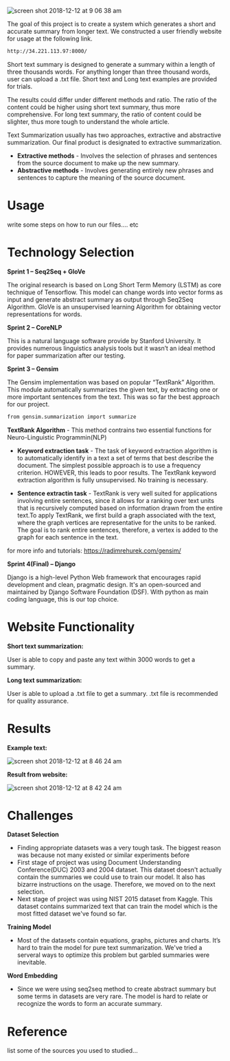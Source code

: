 ![screen shot 2018-12-12 at 9 06 38 am](https://user-images.githubusercontent.com/43394154/49874750-503c3680-fded-11e8-9984-1f951e95dba7.png)

The goal of this project is to create a system which generates a short and accurate summary from longer text. We constructed a user friendly website for usage at the following link.
```bash
http://34.221.113.97:8000/
```
Short text summary is designed to generate a summary within a length of three thousands words. For anything longer than three thousand words, user can upload a .txt file. Short text and Long text examples are provided for trials. 

The results could differ under different methods and ratio. The ratio of the content could be higher using short text summary, thus more comprehensive. For long text summary, the ratio of content could be slighter, thus more tough to understand the whole article. 

Text Summarization usually has two approaches, extractive and abstractive summarization. Our final product is designated to extractive summarization. 
 * **Extractive methods** - Involves the selection of phrases and sentences from the source document to make up the new summary.
 * **Abstractive methods** - Involves generating entirely new phrases and sentences to capture the meaning of the source document.

Usage
================
write some steps on how to run our files.... etc


Technology Selection
================
**Sprint 1 – Seq2Seq + GloVe**

The original research is based on Long Short Term Memory (LSTM) as core technique of  Tensorflow. This model can change words into vector forms as input and generate abstract summary as output through Seq2Seq Algorithm. GloVe is an unsupervised learning Algorithm for obtaining vector representations for words. 

**Sprint 2 – CoreNLP**

This is a natural language software provide by Stanford University. It provides numerous linguistics analysis tools but it wasn’t an ideal method for paper summarization after our testing.

**Sprint 3 – Gensim**

The Gensim implementation was based on popular “TextRank” Algorithm. This module automatically summarizes the given text, by extracting one or more important sentences from the text. This was so far the best approach for our project.
```bash
from gensim.summarization import summarize
```
 **TextRank Algorithm** - This method contrains two essential functions for Neuro-Linguistic Programmin(NLP)
 
 * **Keyword extraction task** - The task of keyword extraction algorithm is to automatically identify in a text a set of terms that best describe the document. The simplest possible approach is to use a frequency criterion. HOWEVER, this leads to poor results. The TextRank keyword extraction algorithm is fully unsupervised. No training is necessary.
 
 * **Sentence extractin task** - TextRank is very well suited for applications involving entire sentences, since it allows for a ranking over text units that is recursively computed based on information drawn from the entire text.To apply TextRank, we first build a graph associated with the text, where the graph vertices are representative for the units to be ranked. The goal is to rank entire sentences, therefore, a vertex is added to the graph for each sentence in the text.
 
for more info and tutorials: https://radimrehurek.com/gensim/

**Sprint 4(Final) – Django**

Django is a high-level Python Web framework that encourages rapid development and clean, pragmatic design. It's an open-sourced and maintained by Django Software Foundation (DSF). With python as main coding language, this is our top choice. 

Website Functionality
================
**Short text summarization:**

User is able to copy and paste any text within 3000 words to get a summary. 

**Long text summarization:**

User is able to upload a .txt file to get a summary. .txt file is recommended for quality assurance.

Results
================
**Example text:**

![screen shot 2018-12-12 at 8 46 24 am](https://user-images.githubusercontent.com/43394154/49873733-99d75200-fdea-11e8-96bb-6b1a4182427f.png)


**Result from website:**

![screen shot 2018-12-12 at 8 42 24 am](https://user-images.githubusercontent.com/43394154/49873824-cd19e100-fdea-11e8-9e8d-ff46a7f73ad1.png)

Challenges
================
**Dataset Selection**

  * Finding appropriate datasets was a very tough task. The biggest reason was because not many existed or similar experiments before
  * First stage of project was using Document Understanding Conference(DUC) 2003 and 2004 dataset. This dataset doesn't actually contain the summaries we could use to train our model. It also has bizarre instructions on the usage. Therefore, we moved on to the next selection. 
  * Next stage of project was using NIST 2015 dataset from Kaggle. This dataset contains summarized text that can train the model which is the most fitted dataset we've found so far. 

**Training Model**

  * Most of the datasets contain equations, graphs, pictures and charts. It’s hard to train the model for pure text summarization. We've tried a serveral ways to optimize this problem but garbled summaries were inevitable.
  
**Word Embedding**

  * Since we were using seq2seq method to create abstract summary but some terms in datasets are very rare. The model is hard to relate or recognize the words to form an accurate summary. 

Reference
================
list some of the sources you used to studied...
